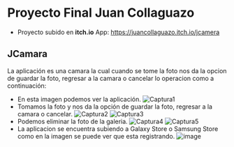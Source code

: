 # Proyecto Final Juan Collaguazo
- Proyecto subido en **itch.io** App: https://juancollaguazo.itch.io/jcamera
## JCamara
La aplicación es una camara la cual cuando se tome la foto nos da la opcion de guardar la foto, regresar a la camara o cancelar lo operacion como a continuación:
- En esta imagen podemos ver la aplicación.
![Captura1](https://user-images.githubusercontent.com/38759831/132081976-39023fa7-5630-4237-9189-5d97baf2d0af.PNG)
- Tomamos la foto y nos da la opción de guardar la foto, regresar a la camara o cancelar.
![Captura2](https://user-images.githubusercontent.com/38759831/132081997-2ca9a2c4-7f82-490d-b7a8-9e6bc5f69251.PNG)
![Captura3](https://user-images.githubusercontent.com/38759831/132081999-6e743bbb-2746-4dd4-8723-ae3552af2ee9.PNG)
- Podemos eliminar la foto de la galeria.
![Captura4](https://user-images.githubusercontent.com/38759831/132082018-af8c24be-db89-40b3-af9c-7c62da17589e.PNG)
![Captura5](https://user-images.githubusercontent.com/38759831/132082025-15ee6ee2-6863-49b3-ab34-17b973f231ad.PNG)
- La aplicacion se encuentra subiendo a Galaxy Store o Samsung Store como en la imagen se puede ver que esta registrando.
![image](https://user-images.githubusercontent.com/38759831/132082075-07756374-1ca0-4146-ae2f-941da80d267c.png)
